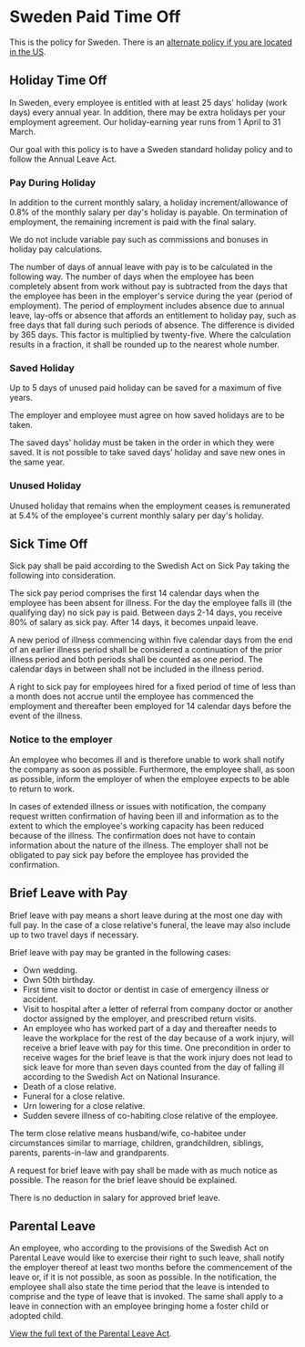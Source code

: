 # Sweden Paid Time Off

This is the policy for Sweden. There is an [alternate policy if you are located
in the US][us].

## Holiday Time Off

In Sweden, every employee is entitled with at least 25 days' holiday (work days)
every annual year. In addition, there may be extra holidays per your employment
agreement. Our holiday-earning year runs from 1 April to 31 March. 

Our goal with this policy is to have a Sweden standard holiday policy and to
follow the Annual Leave Act.

### Pay During Holiday

In addition to the current monthly salary, a holiday increment/allowance of 0.8%
of the monthly salary per day's holiday is payable. On termination of
employment, the remaining increment is paid with the final salary.

We do not include variable pay such as commissions and bonuses in holiday pay
calculations.

The number of days of annual leave with pay is to be calculated in the following
way. The number of days when the employee has been completely absent from work
without pay is subtracted from the days that the employee has been in the
employer's service during the year (period of employment). The period of
employment includes absence due to annual leave, lay-offs or absence that
affords an entitlement to holiday pay, such as free days that fall during such
periods of absence. The difference is divided by 365 days. This factor is
multiplied by twenty-five. Where the calculation results in a fraction, it shall
be rounded up to the nearest whole number.

### Saved Holiday

Up to 5 days of unused paid holiday can be saved for a maximum of five years.

The employer and employee must agree on how saved holidays are to be taken. 

The saved days' holiday must be taken in the order in which they were saved. It
is not possible to take saved days’ holiday and save new ones in the same year. 

### Unused Holiday

Unused holiday that remains when the employment ceases is remunerated at 5.4% of
the employee's current monthly salary per day's holiday.

## Sick Time Off

Sick pay shall be paid according to the Swedish Act on Sick Pay taking the
following into consideration.

The sick pay period comprises the first 14 calendar days when the employee has
been absent for illness. For the day the employee falls ill (the qualifying day)
no sick pay is paid. Between days 2-14 days, you receive 80% of salary as sick
pay. After 14 days, it becomes unpaid leave.

A new period of illness commencing within five calendar days from the end of an
earlier illness period shall be considered a continuation of the prior illness
period and both periods shall be counted as one period. The calendar days in
between shall not be included in the illness period.

A right to sick pay for employees hired for a fixed period of time of less than
a month does not accrue until the employee has commenced the employment and
thereafter been employed for 14 calendar days before the event of the illness.

### Notice to the employer

An employee who becomes ill and is therefore unable to work shall notify the
company as soon as possible. Furthermore, the employee shall, as soon as
possible, inform the employer of when the employee expects to be able to return
to work.

In cases of extended illness or issues with notification, the company request
written confirmation of having been ill and information as to the extent to
which the employee's working capacity has been reduced because of the illness.
The confirmation does not have to contain information about the nature of the
illness. The employer shall not be obligated to pay sick pay before the employee
has provided the confirmation.

## Brief Leave with Pay

Brief leave with pay means a short leave during at the most one day with full
pay. In the case of a close relative's funeral, the leave may also include up to
two travel days if necessary.

Brief leave with pay may be granted in the following cases:

* Own wedding.
* Own 50th birthday.
* First time visit to doctor or dentist in case of emergency illness or
  accident.
* Visit to hospital after a letter of referral from company doctor or another
  doctor assigned by the employer, and prescribed return visits.
* An employee who has worked part of a day and thereafter needs to leave the
  workplace for the rest of the day because of a work injury, will receive a
  brief leave with pay for this time. One precondition in order to receive wages
  for the brief leave is that the work injury does not lead to sick leave for more
  than seven days counted from the day of falling ill according to the Swedish Act
  on National Insurance.
* Death of a close relative.
* Funeral for a close relative.
* Urn lowering for a close relative.
* Sudden severe illness of co-habiting close relative of the employee.

The term close relative means husband/wife, co-habitee under circumstances
similar to marriage, children, grandchildren, siblings, parents, parents-in-law
and grandparents. 

A request for brief leave with pay shall be made with as much notice as
possible. The reason for the brief leave should be explained.

There is no deduction in salary for approved brief leave.

## Parental Leave

An employee, who according to the provisions of the Swedish Act on Parental
Leave would like to exercise their right to such leave, shall notify the
employer thereof at least two months before the commencement of the leave or, if
it is not possible, as soon as possible. In the notification, the employee shall
also state the time period that the leave is intended to comprise and the type
of leave that is invoked. The same shall apply to a leave in connection with an
employee bringing home a foster child or adopted child.

[View the full text of the Parental Leave Act][parental].

[us]: paid-time-off.md
[parental]: http://www.government.se/content/1/c6/10/49/85/f16b785a.pdf
